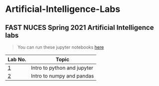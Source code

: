 # Artificial-Intelligence-Labs
## FAST NUCES Spring 2021 Artificial Intelligence labs

> You can run these jupyter notebooks [here](https://colab.research.google.com/github/ghostdart/Artificial-Intelligence-Labs/)

| Lab No. | Topic |
| ------- | ----- |
| [1][lab1] |Intro to python and jupyter|
| [2][lab2] |Intro to numpy and pandas|

[gcolab]:https://colab.research.google.com/github/ghostdart/Artificial-Intelligence-Labs/
[lab1]:https://github.com/ghostdart/Artificial-Intelligence-Labs/tree/main/01-Intro-to-python-and-jupyter
[lab2]:https://github.com/ghostdart/Artificial-Intelligence-Labs/tree/main/02-Intro-to-numpy-and-pandas
